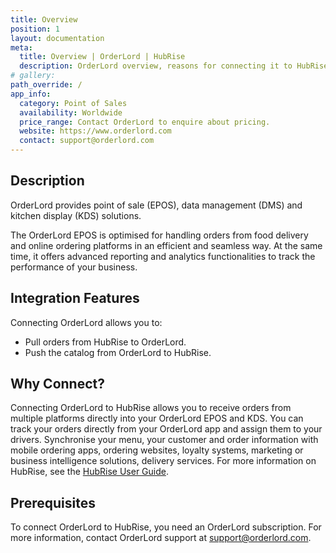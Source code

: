 ```yaml
---
title: Overview
position: 1
layout: documentation
meta:
  title: Overview | OrderLord | HubRise
  description: OrderLord overview, reasons for connecting it to HubRise and summary of integrated features. Synchronise data between your EPOS and your apps.
# gallery:
path_override: /
app_info:
  category: Point of Sales
  availability: Worldwide
  price_range: Contact OrderLord to enquire about pricing.
  website: https://www.orderlord.com
  contact: support@orderlord.com
---
```


## Description

OrderLord provides point of sale (EPOS), data management (DMS) and kitchen display (KDS) solutions.

The OrderLord EPOS is optimised for handling orders from food delivery and online ordering platforms in an efficient and seamless way.
At the same time, it offers advanced reporting and analytics functionalities to track the performance of your business. 

## Integration Features

Connecting OrderLord allows you to:

- Pull orders from HubRise to OrderLord.
- Push the catalog from OrderLord to HubRise.

## Why Connect?

Connecting OrderLord to HubRise allows you to receive orders from multiple platforms directly into your OrderLord EPOS and KDS. You can track your orders directly from your OrderLord app and assign them to your drivers.
Synchronise your menu, your customer and order information with mobile ordering apps, ordering websites, loyalty systems, marketing or business intelligence solutions, delivery services.
For more information on HubRise, see the [HubRise User Guide](/docs).

## Prerequisites

To connect OrderLord to HubRise, you need an OrderLord subscription. For more information, contact OrderLord support at [support@orderlord.com](mailto:support@orderlord.com).